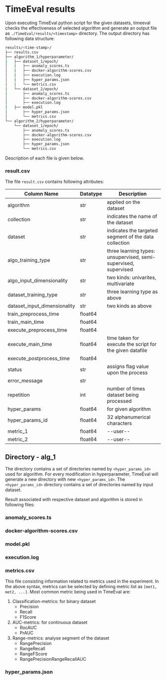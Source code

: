 # TimeEval results

Upon executing TimeEval python script for the given datasets, timeeval checks the effectiveness of selected algorithm and generate an output file as `./TimeEval/results/<timestamp>` directory. The output directory has following data structure:

```bash
results/<time-stamp>/
├── results.csv
├── algorithm_1/hyperparameter/
|   ├── dataset_1/epoch/
│   |   ├── anomaly_scores.ts
│   |   ├── docker-algorithm-scores.csv
│   |   ├── execution.log
│   |   ├── hyper_params.json
│   |   └── metrics.csv
|   └── dataset_2/epoch/
│       ├── anomaly_scores.ts
│       ├── docker-algorithm-scores.csv
│       ├── execution.log
|	├── model.pkl
│       ├── hyper_params.json
│       └── metrics.csv
└── algorithm_2/hyperparameter/
    └── dataset_1/epoch/
        ├── anomaly_scores.ts
        ├── docker-algorithm-scores.csv
        ├── execution.log
        ├── hyper_params.json
        └── metrics.csv

```
Description of each file is given below. 

### result.csv
The file `result.csv` contains following attributes:

| Column Name | Datatype | Description |
| --- | --- | --- |
| algorithm| str | applied on the dataset |
| collection| str | indicates the name of the dataset | 
| dataset| str | indicates the targeted segment of the data collection |
| algo_training_type | str | three learning types: unsupervised, semi-supervised, supervised |
| algo_input_dimensionality | str | two kinds: univarites, multivariate |
| dataset_training_type | str | three learning type as above | 
| dataset_input_dimensionality | str | two kinds as above |
| train_preprocess_time| float64| |
| train_main_time| float64 | |
| execute_preprocess_time| float64 | |
| execute_main_time | float64 | time taken for execute the script for the given datafile |
| execute_postprocess_time|  float64 | |
| status| str | assigns flag value upon the process |
| error_message| str | |
| repetition| int | number of times dataset being processed |
| hyper_params| float64 | for given algorithm |
| hyper_params_id| float64 | 32 alphanumerical characters |
| metric_1| float64 | --user-- |
| metric_2|  float64 | --user-- |

## Directory - alg_1
The directory contains a set of directories named by `<hyper_params_id>` used for algorithm. For every modification in hyperparameter, TimeEval will generate a new directory with new `<hyper_params_id>`. The `<hyper_params_id>` directory contains a set of directories named by input dataset. 

Result associated with respective dataset and algorithm is stored in following files:

### anomaly_scores.ts

### docker-algorithm-scores.csv

### model.pkl

### execution.log

### metrics.csv
   This file consisting information related to metrics used in the experiment. In the above syntax, metrics can be selected by defining metric list as `[met1, met2, ...]`. Most common metric being used in TimeEval are:
1. Classification-metrics: for binary dataset
   - Precision
   - Recall
   - F1Score
2. AUC-metrics: for continuous dataset
   - RocAUC
   - PrAUC
4. Range-metrics: analyse segment of the dataset
   - RangePrecision
   - RangeRecall
   - RangeFScore
   - RangePrecisionRangeRecallAUC

### hyper_params.json
	
	
	
